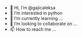 - 👋 Hi, I’m @gajicaleksa
- 👀 I’m interested in python
- 🌱 I’m currently learning ...
- 💞️ I’m looking to collaborate on ...
- 📫 How to reach me ...

<!---
gajicaleksa/gajicaleksa is a ✨ special ✨ repository because its `README.md` (this file) appears on your GitHub profile.
You can click the Preview link to take a look at your changes.
--->
